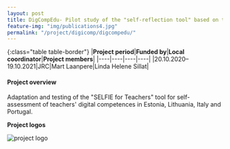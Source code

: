 ```yaml
---
layout: post
title: DigCompEdu- Pilot study of the "self-reflection tool" based on the European Framework for the Digital Competence of Educators 
feature-img: "img/publications4.jpg"
permalink: "/project/digicomp/digcompedu/"
---
```


{:class="table table-border"}
|**Project period**|**Funded by**|**Local coordinator**|**Project members**|
|----|----|----|----|
|20.10.2020–19.10.2021|JRC|Mart Laanpere|Linda Helene Sillat|

#### Project overview
Adaptation and testing of the "SELFIE for Teachers" tool for self-assessment of teachers' digital competences in Estonia, Lithuania, Italy and Portugal.

**Project logos**
<div> 
    <img class="img-fluid-innews" src="{{ '/img/project_logos/digcompedu-community.jpg' | prepend: site.baseurl }}" alt="project logo">
</div>